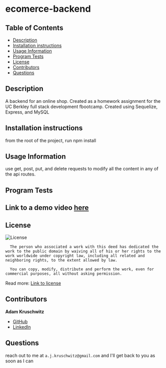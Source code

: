 # ecomerce-backend

## Table of Contents
* [Description](#description)
* [Installation instructions](#installation-instructions)
* [Usage Information](#usage-information)
* [Program Tests](#program-tests)
* [License](#license)
* [Contributors](#contributors)
* [Questions](#questions)

## Description
A backend for an online shop. Created as a homework assignment for the UC Berkley full stack development fbootcamp. Created using Sequelize, Express, and MySQL

## Installation instructions
from the root of the project, run npm install

## Usage Information
use get, post, put, and delete requests to modify all the content in any of the api routes.

## Program Tests

## Link to a demo video [here](https://watch.screencastify.com/v/pWwPqlrg4Lsv2aFNcRtz)

## License
![License](https://licensebuttons.net/l/zero/1.0/80x15.png)

      The person who associated a work with this deed has dedicated the work to the public domain by waiving all of his or her rights to the work worldwide under copyright law, including all related and neighboring rights, to the extent allowed by law.

      You can copy, modify, distribute and perform the work, even for commercial purposes, all without asking permission.

Read more: [Link to license](http://creativecommons.org/publicdomain/zero/1.0/)

## Contributors

**Adam Kruschwitz**
* [GitHub](https://github.com/AdamKruschwitz)
* [LinkedIn](https://linkedin.com/li/adamkruschwitz)
## Questions
reach out to me at ```a.j.kruschwitz@gmail.com``` and I'll get back to you as soon as I can